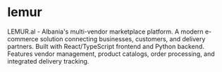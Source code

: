 # lemur
LEMUR.al - Albania's multi-vendor marketplace platform. A modern e-commerce solution connecting businesses, customers, and delivery partners. Built with React/TypeScript frontend and Python backend. Features vendor management, product catalogs, order processing, and integrated delivery tracking.

